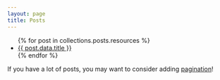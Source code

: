 ```yaml
---
layout: page
title: Posts
---
```


<ul>
  {% for post in collections.posts.resources %}
    <li>
      <a href="{{ post.relative_url }}">{{ post.data.title }}</a>
    </li>
  {% endfor %}
</ul>

If you have a lot of posts, you may want to consider adding [pagination](https://www.bridgetownrb.com/docs/content/pagination)!